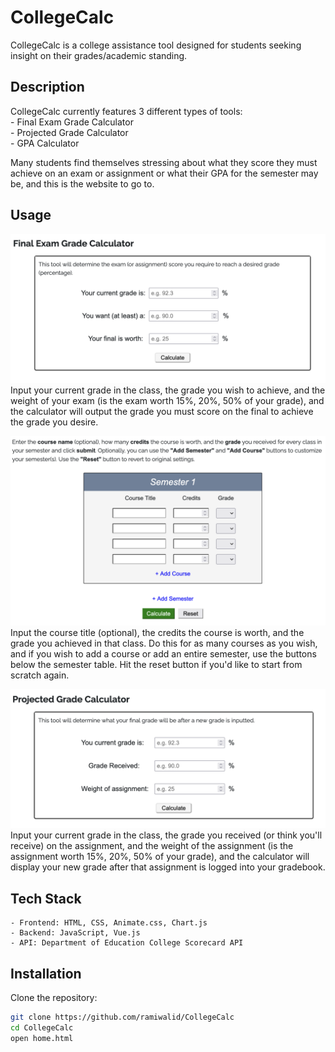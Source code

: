 # CollegeCalc 

CollegeCalc is a college assistance tool designed for students seeking insight on their grades/academic standing.

## Description

CollegeCalc currently features 3 different types of tools:  
    - Final Exam Grade Calculator \
    - Projected Grade Calculator \
    - GPA Calculator  

Many students find themselves stressing about what they score they must achieve on an exam or assignment or what their GPA for the semester may be, and this is the website to go to.

## Usage

![screenshot](imgs/finalexamtut.png)
Input your current grade in the class, the grade you wish to achieve, and the weight of your exam (is the exam worth 15%, 20%, 50% of your grade), and the calculator will output the grade you must score on the final to achieve the grade you desire.

![screenshot](imgs/gpacalctut.png)
Input the course title (optional), the credits the course is worth, and the grade you achieved in that class. Do this for as many courses as you wish, and if you wish to add a course or add an entire semester, use the buttons below the semester table. Hit the reset button if you'd like to start from scratch again.

![screenshot](imgs/projectedgradetut.png)
Input your current grade in the class, the grade you received (or think you'll receive) on the assignment, and the weight of the assignment (is the assignment worth 15%, 20%, 50% of your grade), and the calculator will display your new grade after that assignment is logged into your gradebook.

## Tech Stack
    - Frontend: HTML, CSS, Animate.css, Chart.js
    - Backend: JavaScript, Vue.js
    - API: Department of Education College Scorecard API

## Installation 

Clone the repository:
```bash
git clone https://github.com/ramiwalid/CollegeCalc
cd CollegeCalc
open home.html

